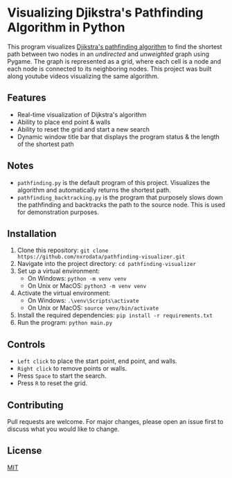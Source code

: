 # Visualizing Djikstra's Pathfinding Algorithm in Python

This program visualizes [Djikstra's pathfinding algorithm](https://www.freecodecamp.org/news/dijkstras-shortest-path-algorithm-visual-introduction/) to find the shortest path between two nodes in an *undirected* and *unweighted* graph using Pygame. The graph is represented as a grid, where each cell is a node and each node is connected to its neighboring nodes. This project was built along youtube videos visualizing the same algorithm.

## Features

- Real-time visualization of Dijkstra's algorithm 
- Ability to place end point & walls
- Ability to reset the grid and start a new search
- Dynamic window title bar that displays the program status & the length of the shortest path

## Notes 
- `pathfinding.py` is the default program of this project. Visualizes the algorithm and automatically returns the shortest path. 
- `pathfinding_backtracking.py` is the program that purposely slows down the pathfinding and backtracks the path to the source node. This is used for demonstration purposes. 

## Installation

1. Clone this repository: `git clone https://github.com/nxrodata/pathfinding-visualizer.git`
2. Navigate into the project directory: `cd pathfinding-visualizer`
3. Set up a virtual environment:
   - On Windows: `python -m venv venv`
   - On Unix or MacOS: `python3 -m venv venv`
4. Activate the virtual environment:
   - On Windows: `.\venv\Scripts\activate`
   - On Unix or MacOS: `source venv/bin/activate`
5. Install the required dependencies: `pip install -r requirements.txt`
6. Run the program: `python main.py`

## Controls

- `Left click` to place the start point, end point, and walls.
- `Right click` to remove points or walls.
- Press `Space` to start the search.
- Press `R` to reset the grid.

## Contributing

Pull requests are welcome. For major changes, please open an issue first to discuss what you would like to change.

## License

[MIT](https://choosealicense.com/licenses/mit/)